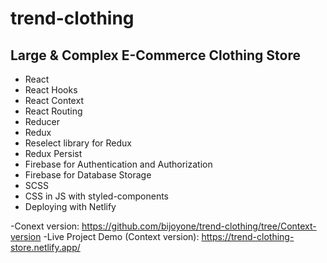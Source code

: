 # trend-clothing
## Large &amp; Complex E-Commerce Clothing Store  
 
 - React
 - React Hooks
 - React Context
 - React Routing
 - Reducer
 - Redux
 - Reselect library for Redux
 - Redux Persist
 - Firebase for Authentication and Authorization 
 - Firebase for Database Storage
 - SCSS
 - CSS in JS with styled-components
 - Deploying with Netlify
  
  

 -Conext version: https://github.com/bijoyone/trend-clothing/tree/Context-version
 -Live Project Demo (Context version): https://trend-clothing-store.netlify.app/


